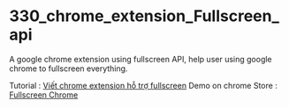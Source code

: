 330_chrome_extension_Fullscreen_api
===================================

A google chrome extension using fullscreen API, help user using google chrome to fullscreen everything.

Tutorial : [Viết chrome extension hỗ trợ fullscreen](http://laptrinh.senviet.org/lap-trinh-windows/viet-chrome-extension-ho-tro-fullscreen/)
Demo on chrome Store : [Fullscreen Chrome](https://chrome.google.com/webstore/detail/fkhhpfcfdkkbggfmajnibhcijbbklhji)
